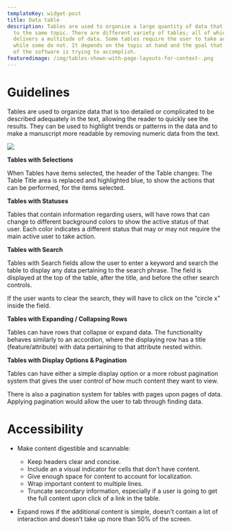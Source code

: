 ```yaml
---
templateKey: widget-post
title: Data table
description: Tables are used to organize a large quantity of data that pertain
  to the same topic. There are different variety of tables; all of which
  delivers a multitude of data. Some tables require the user to take action,
  while some do not. It depends on the topic at hand and the goal that portion
  of the software is trying to accomplish.
featuredimage: /img/tables-shown-with-page-layouts-for-context-.png
---
```

# **Guidelines**

Tables are used to organize data that is too detailed or complicated to be described adequately in the text, allowing the reader to quickly see the results. They can be used to highlight trends or patterns in the data and to make a manuscript more readable by removing numeric data from the text.

![](/img/data-table.png)

**Tables with Selections**

When Tables have items selected, the header of the Table changes: The Table Title area is replaced and highlighted blue, to show the actions that can be performed, for the items selected.

**Tables with Statuses**

Tables that contain information regarding users, will have rows that can change to different background colors to show the active status of that user. Each color indicates a different status that may or may not require the main active user to take action.

**Tables with Search**

Tables with Search fields allow the user to enter a keyword and search the table to display any data pertaining to the search phrase. The field is displayed at the top of the table, after the title, and before the other search controls.

If the user wants to clear the search, they will have to click on the “circle x” inside the field.

**Tables with Expanding / Collapsing Rows**

Tables can have rows that collapse or expand data. The functionality behaves similarly to an accordion, where the displaying row has a title (feature/attribute) with data pertaining to that attribute nested within.


**Tables with Display Options & Pagination**

Tables can have either a simple display option or a more robust pagination system that gives the user control of how much content they want to view.

There is also a pagination system for tables with pages upon pages of data. Applying pagination would allow the user to tab through finding data.

# **Accessibility**

- Make content digestible and scannable:
    - Keep headers clear and concise.
    - Include an a visual indicator for cells that don’t have content.
    - Give enough space for content to account for localization.
    - Wrap important content to multiple lines.
    - Truncate secondary information, especially if a user is going to get the full content upon click of a link in the table.


- Expand rows if the additional content is simple, doesn’t contain a lot of interaction and doesn’t take up more than 50% of the screen.